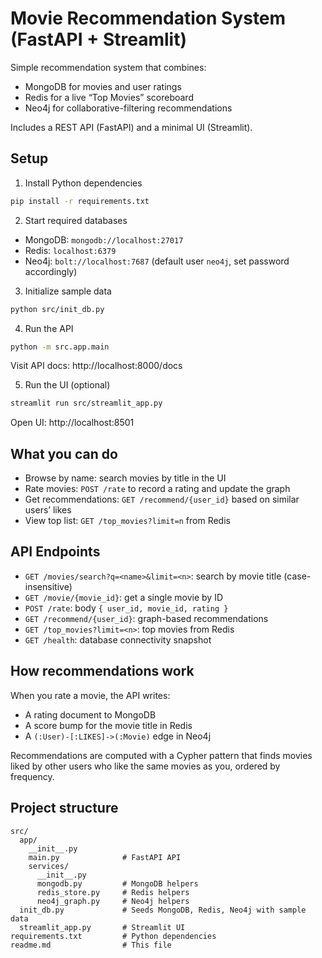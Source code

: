# Movie Recommendation System (FastAPI + Streamlit)

Simple recommendation system that combines:
- MongoDB for movies and user ratings
- Redis for a live “Top Movies” scoreboard
- Neo4j for collaborative-filtering recommendations

Includes a REST API (FastAPI) and a minimal UI (Streamlit).

## Setup

1) Install Python dependencies
```bash
pip install -r requirements.txt
```

2) Start required databases
- MongoDB: `mongodb://localhost:27017`
- Redis: `localhost:6379`
- Neo4j: `bolt://localhost:7687` (default user `neo4j`, set password accordingly)

3) Initialize sample data
```bash
python src/init_db.py
```

4) Run the API
```bash
python -m src.app.main
```
Visit API docs: http://localhost:8000/docs

5) Run the UI (optional)
```bash
streamlit run src/streamlit_app.py
```
Open UI: http://localhost:8501

## What you can do
- Browse by name: search movies by title in the UI
- Rate movies: `POST /rate` to record a rating and update the graph
- Get recommendations: `GET /recommend/{user_id}` based on similar users’ likes
- View top list: `GET /top_movies?limit=n` from Redis

## API Endpoints
- `GET /movies/search?q=<name>&limit=<n>`: search by movie title (case-insensitive)
- `GET /movie/{movie_id}`: get a single movie by ID
- `POST /rate`: body `{ user_id, movie_id, rating }`
- `GET /recommend/{user_id}`: graph-based recommendations
- `GET /top_movies?limit=<n>`: top movies from Redis
- `GET /health`: database connectivity snapshot

## How recommendations work
When you rate a movie, the API writes:
- A rating document to MongoDB
- A score bump for the movie title in Redis
- A `(:User)-[:LIKES]->(:Movie)` edge in Neo4j

Recommendations are computed with a Cypher pattern that finds movies liked by other users who like the same movies as you, ordered by frequency.

## Project structure
```
src/
  app/
    __init__.py
    main.py              # FastAPI API
    services/
      __init__.py
      mongodb.py         # MongoDB helpers
      redis_store.py     # Redis helpers
      neo4j_graph.py     # Neo4j helpers
  init_db.py             # Seeds MongoDB, Redis, Neo4j with sample data
  streamlit_app.py       # Streamlit UI
requirements.txt         # Python dependencies
readme.md                # This file
```
